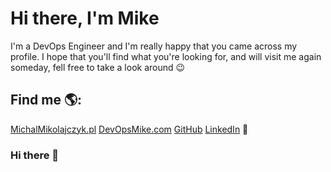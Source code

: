 # Hi there, I'm Mike

I'm a DevOps Engineer and I'm really happy that you came across my profile. I hope that you'll find what you're looking for, and will visit me again someday, fell free to take a look around :wink:


## Find me 🌎: 
<a href="https://MichalMikolajczyk.pl">MichalMikolajczyk.pl</a>
<a href="https://DevOpsMike.com">DevOpsMike.com</a>
<a href="https://github.com/MichalMiko">GitHub</a>
<a href="https://www.linkedin.com/in/michalmikolajczyk/">LinkedIn</a> 💼



### Hi there 👋

<!--
**MichalMiko/MichalMiko** is a ✨ _special_ ✨ repository because its `README.md` (this file) appears on your GitHub profile.

Here are some ideas to get you started:

- 🔭 I’m currently working on ...
- 🌱 I’m currently learning ...
- 👯 I’m looking to collaborate on ...
- 🤔 I’m looking for help with ...
- 💬 Ask me about ...
- 📫 How to reach me: ...
- 😄 Pronouns: ...
- ⚡ Fun fact: ...
-->
